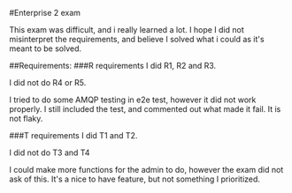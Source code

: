 #Enterprise 2 exam


This exam was difficult, and i really learned a lot. I hope I did not misinterpret the requirements, and believe I solved what i could as it's meant to be 
solved.

##Requirements:
###R requirements
I did R1, R2 and R3. 

I did not do R4 or R5.

I tried to do some AMQP testing in e2e test, however it did not work properly. I still included the test, and commented 
out what made it fail. It is not flaky.

###T requirements
I did T1 and T2.

I did not do T3 and T4

I could make more functions for the admin to do, however the exam did not ask of this. It's a nice to have feature, but not something I prioritized.
